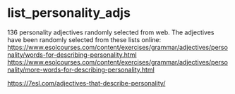 # list_personality_adjs
136 personality adjectives randomly selected from web.
The adjectives have been randomly selected from these lists online:
https://www.esolcourses.com/content/exercises/grammar/adjectives/personality/words-for-describing-personality.html
https://www.esolcourses.com/content/exercises/grammar/adjectives/personality/more-words-for-describing-personality.html

https://7esl.com/adjectives-that-describe-personality/
